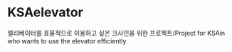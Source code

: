 # KSAelevator
엘리베이터를 효율적으로 이용하고 싶은 크사인을 위한 프로젝트/Project for KSAin who wants to use the elevator efficiently
